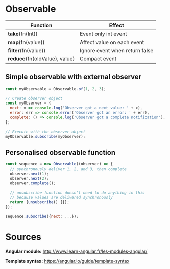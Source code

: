 # Observable

| Function | Effect | 
| ----------|-------------|
| **take**(fn(Int))   | Event only int event |
| **map**(fn(value))   | Affect value on each event |
| **filter**(fn(value))   | Ignore event when return false |
| **reduce**(fn(oldValue), value)   | Compact event |

## Simple observable with external observer

```js
const myObservable = Observable.of(1, 2, 3);
 
// Create observer object
const myObserver = {
  next: x => console.log('Observer got a next value: ' + x),
  error: err => console.error('Observer got an error: ' + err),
  complete: () => console.log('Observer got a complete notification'),
};
 
// Execute with the observer object
myObservable.subscribe(myObserver);
```

## Personalised observable function

```js
const sequence = new Observable((observer) => {
  // synchronously deliver 1, 2, and 3, then complete
  observer.next(1);
  observer.next(2);
  observer.complete();
 
  // unsubscribe function doesn't need to do anything in this
  // because values are delivered synchronously
  return {unsubscribe() {}};
});

sequence.subscribe({next: ...});
```

# Sources

**Angular module:** http://www.learn-angular.fr/les-modules-angular/

**Template syntax:** https://angular.io/guide/template-syntax

